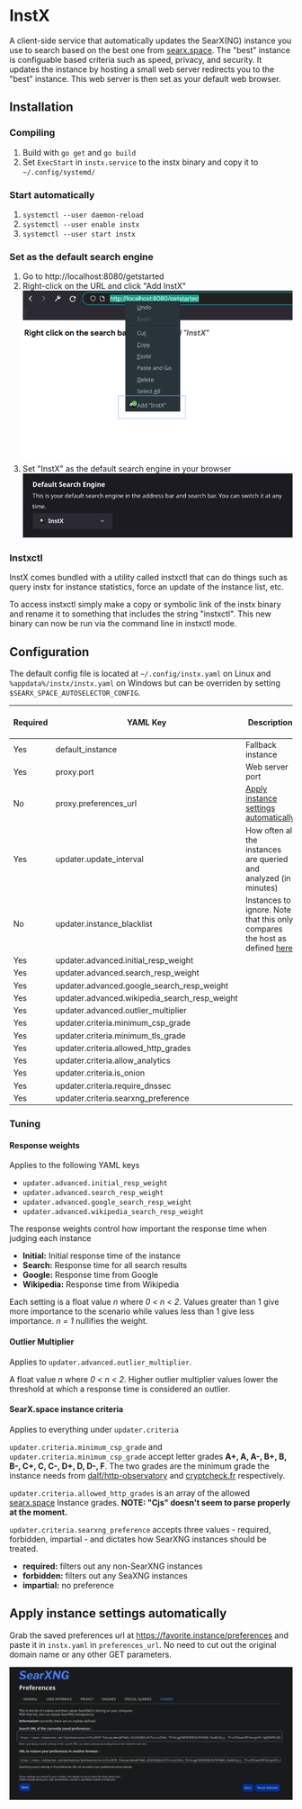 # InstX

A client-side service that automatically updates the SearX(NG) instance you use to search based on the best one from [searx.space](https://searx.space). The "best" instance is configuable based criteria such as speed, privacy, and security. It updates the instance by hosting a small web server redirects you to the "best" instance. This web server is then set as your default web browser.

## Installation

### Compiling
1. Build with `go get` and `go build`
2. Set `ExecStart` in `instx.service` to the instx binary and copy it to `~/.config/systemd/`

### Start automatically
1. `systemctl --user daemon-reload`
2. `systemctl --user enable instx`
3. `systemctl --user start instx`

### Set as the default search engine
1. Go to http://localhost:8080/getstarted
2. Right-click on the URL and click "Add InstX"
![Add InstX](./images/getstarted.png)
3. Set "InstX" as the default search engine in your browser
![Set as default search engine](./images/ff_default_search_engine.png)

### Instxctl
InstX comes bundled with a utility called instxctl that can do things such as query instx for instance statistics, force an update of the instance list, etc.

To access instxctl simply make a copy or symbolic link of the instx binary and rename it to something that includes the string "instxctl". This new binary can now be run via the command line in instxctl mode.

## Configuration
The default config file is located at `~/.config/instx.yaml` on Linux and `%appdata%/instx/instx.yaml` on Windows but can be overriden by setting `$SEARX_SPACE_AUTOSELECTOR_CONFIG`.

|Required|YAML Key|Description|Go Data Type|Default Value|
|---|---|---|---|---|
|Yes|default_instance|Fallback instance|string|None|
|Yes|proxy.port|Web server port|int|8080|
|No|proxy.preferences_url|[Apply instance settings automatically](#apply-instance-settings-automatically)|string|None|
|Yes|updater.update_interval|How often all the instances are queried and analyzed (in minutes)|int64|180 (3 hours)|
|No|updater.instance_blacklist|Instances to ignore. Note that this only compares the host as defined [here](https://pkg.go.dev/net/url#URL).|[]string|None|
|Yes|updater.advanced.initial_resp_weight||float64|1.2|
|Yes|updater.advanced.search_resp_weight||float64|1.2|
|Yes|updater.advanced.google_search_resp_weight||float64|0.6|
|Yes|updater.advanced.wikipedia_search_resp_weight||float64|0.8|
|Yes|updater.advanced.outlier_multiplier||float64|2.0|
|Yes|updater.criteria.minimum_csp_grade||string|A|
|Yes|updater.criteria.minimum_tls_grade||string|A|
|Yes|updater.criteria.allowed_http_grades||[]string|[V, F, C]|
|Yes|updater.criteria.allow_analytics||bool|no|
|Yes|updater.criteria.is_onion||bool|no|
|Yes|updater.criteria.require_dnssec||bool|no|
|Yes|updater.criteria.searxng_preference||string|required|

### Tuning

#### Response weights
Applies to the following YAML keys
* `updater.advanced.initial_resp_weight`
* `updater.advanced.search_resp_weight`
* `updater.advanced.google_search_resp_weight`
* `updater.advanced.wikipedia_search_resp_weight`

The response weights control how important the response time when judging each instance
* **Initial:** Initial response time of the instance
* **Search:** Response time for all search results
* **Google:** Response time from Google
* **Wikipedia:** Response time from Wikipedia

Each setting is a float value _n_ where _0 < n < 2_. Values greater than 1 give more importance to the scenario while values less than 1 give less importance. _n = 1_ nullifies the weight.

#### Outlier Multiplier
Applies to `updater.advanced.outlier_multiplier`.

A float value _n_ where _0 < n < 2_. Higher outlier multiplier values lower the threshold at which a response time is considered an outlier.

#### SearX.space instance criteria
Applies to everything under `updater.criteria`

`updater.criteria.minimum_csp_grade` and `updater.criteria.minimum_csp_grade` accept letter grades **A+, A, A-, B+, B, B-, C+, C, C-, D+, D, D-, F**. The two grades are the minimum grade the instance needs from [dalf/http-observatory](https://github.com/dalf/http-observatory) and [cryptcheck.fr](https://cryptcheck.fr/) respectively.

`updater.criteria.allowed_http_grades` is an array of the allowed [searx.space](https://searx.space#help-http-grade) Instance grades. **NOTE: "Cjs" doesn't seem to parse properly at the moment.**

`updater.criteria.searxng_preference` accepts three values - required, forbidden, impartial - and dictates how SearXNG instances should be treated.
* **required:** filters out any non-SearXNG instances 
* **forbidden:** filters out any SeaXNG instances 
* **impartial:** no preference

## Apply instance settings automatically

Grab the saved preferences url at https://favorite.instance/preferences and paste it in `instx.yaml` in `preferences_url`. No need to cut out the original domain name or any other GET parameters.

![Instance preferences](./images/preferences_url.png)

